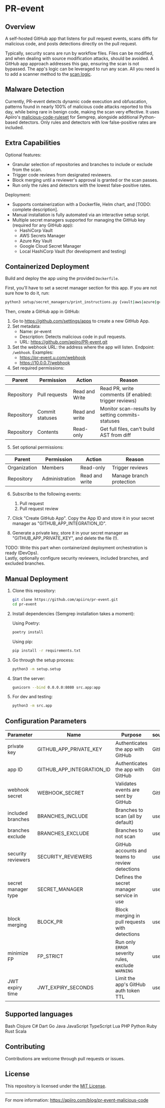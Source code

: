 # PR-event


## Overview

A self-hosted GitHub app that listens for pull request events, scans diffs for malicious code, and posts detections directly on the pull request.

Typically, security scans are run by workflow files. Files can be modified, and when dealing with source modification attacks, should be avoided. A GitHub app approach addresses this gap, ensuring the scan is not bypassed. The app's logic can be leveraged to run any scan. All you need is to add a scanner method to the [scan logic](https://github.com/apiiro/pr-event/blob/main/src/scan/scan_logic.py).


## Malware Detection

Currently, PR-event detects dynamic code execution and obfuscation, patterns found in nearly 100% of malicious code attacks reported to this day, while being rare in benign code, making the scan very effective. It uses Apiiro's [malicious-code-ruleset](https://github.com/apiiro/malicious-code-ruleset.git) for Semgrep, alongside additional Python-based detectors. Only rules and detectors with low false-positive rates are included. 


## Extra Capabilities

Optional features:
- Granular selection of repositories and branches to include or exclude from the scan.
- Trigger code reviews from designated reviewers.
- Block merging until a reviewer's approval is granted or the scan passes.
- Run only the rules and detectors with the lowest false-positive rates.

Deployment:
- Supports containerization with a Dockerfile, Helm chart, and [TODO: complete description].
- Manual installation is fully automated via an interactive setup script.
- Multiple secret managers supported for managing the GitHub key (required for any GitHub app):
  - HashiCorp Vault
  - AWS Secrets Manager
  - Azure Key Vault
  - Google Cloud Secret Manager
  - Local HashiCorp Vault (for development and testing)


## Containerized Deployment 

Build and deploy the app using the provided `Dockerfile`.

First, you'll have to set a secret manager section for this app. If you are not sure how to do it, run:
```bash
python3 setup/secret_managers/print_instructions.py {vault|aws|azure|gcloud|local}
```

Then, create a GitHub app in GitHub:
1. Go to https://github.com/settings/apps to create a new GitHub App.
2. Set metadata:  
   - Name: pr-event  
   - Description: Detects malicious code in pull requests.  
   - URL: https://github.com/apiiro/PR-event.git
3. Set the webhook URL: the address where the app will listen. Endpoint: `/webhook`. Examples:  
   - https://pr-event.u.com/webhook  
   - https://10.0.0.7/webhook
4. Set required permissions:

| Parent     | Permission      | Action          | Reason                                                |
|------------|-----------------|-----------------|-------------------------------------------------------|
| Repository | Pull requests   | Read and Write  | Read PR, write comments (if enabled: trigger reviews) |
| Repository | Commit statuses | Read and write  | Monitor scan-results by setting commits-statuses      |
| Repository | Contents        | Read-only       | Get full files, can't build AST from diff             |

5. Set optional permissions:

| Parent        | Permission     | Action          | Reason                   |
|---------------|----------------|-----------------|--------------------------|
| Organization  | Members        | Read-only       | Trigger reviews          |
| Repository    | Administration | Read and write  | Manage branch protection |

6. Subscribe to the following events:
   1. Pull request
   2. Pull request review

7. Click "Create GitHub App". Copy the App ID and store it in your secret manager as "GITHUB_APP_INTEGRATION_ID".
8. Generate a private key, store it in your secret manager as "GITHUB_APP_PRIVATE_KEY", and delete the file (!).

TODO: Write this part when containerized deployment orchestration is ready (DevOps).  
Lastly, optionally configure security reviewers, included branches, and excluded branches.


## Manual Deployment

1. Clone this repository:
   ```bash
   git clone https://github.com/apiiro/pr-event.git
   cd pr-event
   ```
2. Install dependencies (Semgrep installation takes a moment):

   Using Poetry:
   ```bash
   poetry install
   ```

   Using pip:
   ```bash
   pip install -r requirements.txt
   ```
3. Go through the setup process:
   ```bash
   python3 -m setup.setup
   ```
4. Start the server:
   ```bash
   gunicorn --bind 0.0.0.0:8080 src.app:app 
   ```
5. For dev and testing:
   ```bash
   python3 -m src.app 
   ```

## Configuration Parameters

| Parameter           | Name                      | Purpose                                             | source | Storage         | Default |
|---------------------|---------------------------|-----------------------------------------------------|--------|-----------------|---------|
| private key         | GITHUB_APP_PRIVATE_KEY    | Authenticates the app with GitHub                   | GitHub | secret manager  | -       |
| app ID              | GITHUB_APP_INTEGRATION_ID | Authenticates the app with GitHub                   | GitHub | secret manager  | -       |
| webhook secret      | WEBHOOK_SECRET            | Validates events are sent by GitHub                 | GitHub | secret manager  | -       |
| included branches   | BRANCHES_INCLUDE          | Branches to scan (all by default)                   | user   | secret manager  | {}      |
| branches exclude    | BRANCHES_EXCLUDE          | Branches to not scan                                | user   | secret manager  | {}      |
| security reviewers  | SECURITY_REVIEWERS        | GitHub accounts and teams to review detections      | user   | secret manager  | []      |
| secret manager type | SECRET_MANAGER            | Defines the secret manager service in use           | user   | src/settings.py | vault   |
| block merging       | BLOCK_PR                  | Block merging in pull requests with detections      | user   | src/settings.py | False   |
| minimize FP         | FP_STRICT                 | Run only `ERROR` severity rules, exclude `WARNING`  | user   | src/settings.py | False   |
| JWT expiry time     | JWT_EXPIRY_SECONDS        | Limit the app's GitHub auth token TTL               | user   | src/settings.py | 120     |  


## Supported languages

Bash
Clojure
C#
Dart
Go
Java
JavaScript
TypeScript
Lua
PHP
Python
Ruby
Rust
Scala


## Contributing

Contributions are welcome through pull requests or issues.

## License

This repository is licensed under the [MIT License](LICENSE).

---

For more information:
https://apiiro.com/blog/pr-event-malicious-code
